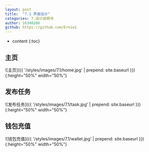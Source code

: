 ```yaml
---
layout: post
title:  "7.1 界面设计"
categories: 7.设计说明书
author: 16340286
github: https://github.com/Ernie1
---
```


* content
{:toc}

## 主页
![主页]({{ '/styles/images/7.1/home.jpg' | prepend: site.baseurl }}){:height="50%" width="50%"}
## 发布任务
![发布任务]({{ '/styles/images/7.1/task.jpg' | prepend: site.baseurl }}){:height="50%" width="50%"}
## 钱包充值
![钱包充值]({{ '/styles/images/7.1/wallet.jpg' | prepend: site.baseurl }}){:height="50%" width="50%"}